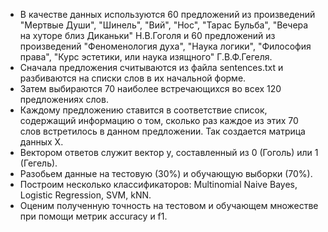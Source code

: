 - В качестве данных используются 60 предложений из произведений "Мертвые Души", "Шинель", "Вий", "Нос", "Тарас Бульба", "Вечера на хуторе близ Диканьки" Н.В.Гоголя и 60 предложений из произведений "Феноменология духа", "Наука логики", "Философия права", "Курс эстетики, или наука изящного" Г.В.Ф.Гегеля.<br/>
- Сначала предложения считываются из файла sentences.txt и разбиваются на списки слов в их начальной форме.<br/>
- Затем выбираются 70 наиболее встречающихся во всех 120 предложениях слов.<br/>
- Каждому предложению ставится в соответствие список, содержащий информацию о том, сколько раз каждое из этих 70 слов встретилось в данном предложении. Так создается матрица данных X.<br/>
- Вектором ответов служит вектор y, составленный из 0 (Гоголь) или 1 (Гегель).<br/>
- Разобьем данные на тестовую (30%) и обучающую выборки (70%).<br/>
- Построим несколько классификаторов: Multinomial Naive Bayes, Logistic Regression, SVM, kNN.<br/>
- Оценим полученную точность на тестовом и обучающем множестве при помощи метрик accuracy и f1.
